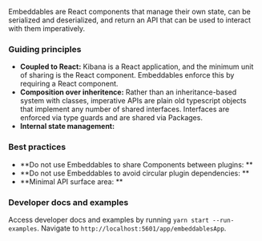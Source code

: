 Embeddables are React components that manage their own state, can be serialized and deserialized, and return an API that can be used to interact with them imperatively.

### Guiding principles
* **Coupled to React:** Kibana is a React application, and the minimum unit of sharing is the React component. Embeddables enforce this by requiring a React component.
* **Composition over inheritence:** Rather than an inheritance-based system with classes, imperative APIs are plain old typescript objects that implement any number of shared interfaces. Interfaces are enforced via type guards and are shared via Packages.
* **Internal state management:** 

### Best practices
* **Do not use Embeddables to share Components between plugins: **
* **Do not use Embeddables to avoid circular plugin dependencies: **
* **Minimal API surface area: **

### Developer docs and examples
Access developer docs and examples by running `yarn start --run-examples`.
Navigate to `http://localhost:5601/app/embeddablesApp`.
